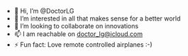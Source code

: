 - 👋 Hi, I’m @DoctorLG
- 👀 I’m interested in all that makes sense for a better world
- 💞️ I’m looking to collaborate on innovations
- 📫 I am reachable on doctor_lg@icloud.com
- ⚡ Fun fact: Love remote controlled airplanes :-)

<!---
DoctorLG/DoctorLG is a ✨ special ✨ repository because its `README.md` (this file) appears on your GitHub profile.
You can click the Preview link to take a look at your changes.
--->
